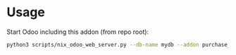 # Usage

Start Odoo including this addon (from repo root):

```bash
python3 scripts/nix_odoo_web_server.py --db-name mydb --addon purchase_mrp
```
